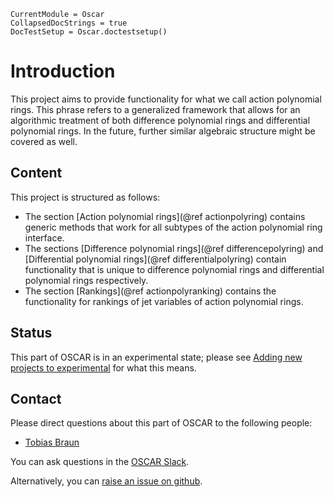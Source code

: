 ```@meta
CurrentModule = Oscar
CollapsedDocStrings = true
DocTestSetup = Oscar.doctestsetup()
```

# Introduction

This project aims to provide functionality for what we call action polynomial rings. This phrase refers to a generalized
framework that allows for an algorithmic treatment of both difference polynomial rings and differential polynomial rings.
In the future, further similar algebraic structure might be covered as well.

## Content

This project is structured as follows:

- The section [Action polynomial rings](@ref actionpolyring) contains generic methods that work for all subtypes of the action polynomial ring interface.
- The sections [Difference polynomial rings](@ref differencepolyring) and [Differential polynomial rings](@ref differentialpolyring) contain functionality that is unique to difference polynomial rings and differential polynomial rings respectively.
- The section [Rankings](@ref actionpolyranking) contains the functionality for rankings of jet variables of action polynomial rings.

## Status

This part of OSCAR is in an experimental state; please see [Adding new projects to experimental](@ref) for what this means.

## Contact

Please direct questions about this part of OSCAR to the following people:
* [Tobias Braun](https://www.math.rwth-aachen.de/homes/Tobias.Braun/)

You can ask questions in the [OSCAR Slack](https://www.oscar-system.org/community/#slack).

Alternatively, you can [raise an issue on github](https://www.oscar-system.org/community/#how-to-report-issues).

